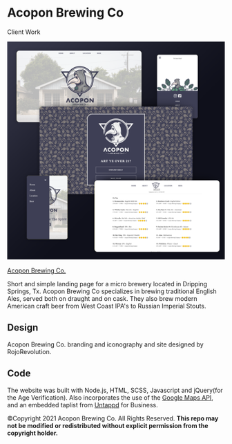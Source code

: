 # Acopon Brewing Co
Client Work

![Image of Yaktocat](public/assets/images/acoponwebsite.png)

[Acopon Brewing Co.](https://acoponbrewing.com/)

Short and simple landing page for a micro brewery located in Dripping Springs, Tx. Acopon Brewing Co specializes in brewing traditional English Ales, served both on draught and on cask. They also brew modern American craft beer from West Coast IPA's to Russian Imperial Stouts.

## Design
Acopon Brewing Co. branding and iconography and site designed by RojoRevolution.

## Code
The website was built with Node.js, HTML, SCSS, Javascript and jQuery(for the Age Verification). Also incorporates the use of the [Google Maps API](https://developers.google.com/maps), and an embedded taplist from [Untappd](https://untappd.com/) for Business.

©Copyright 2021 Acopon Brewing Co. All Rights Reserved.
**This repo may not be modified or redistributed without explicit permission from the copyright holder.**